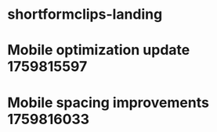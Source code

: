 # shortformclips-landing
# Mobile optimization update 1759815597
# Mobile spacing improvements 1759816033
